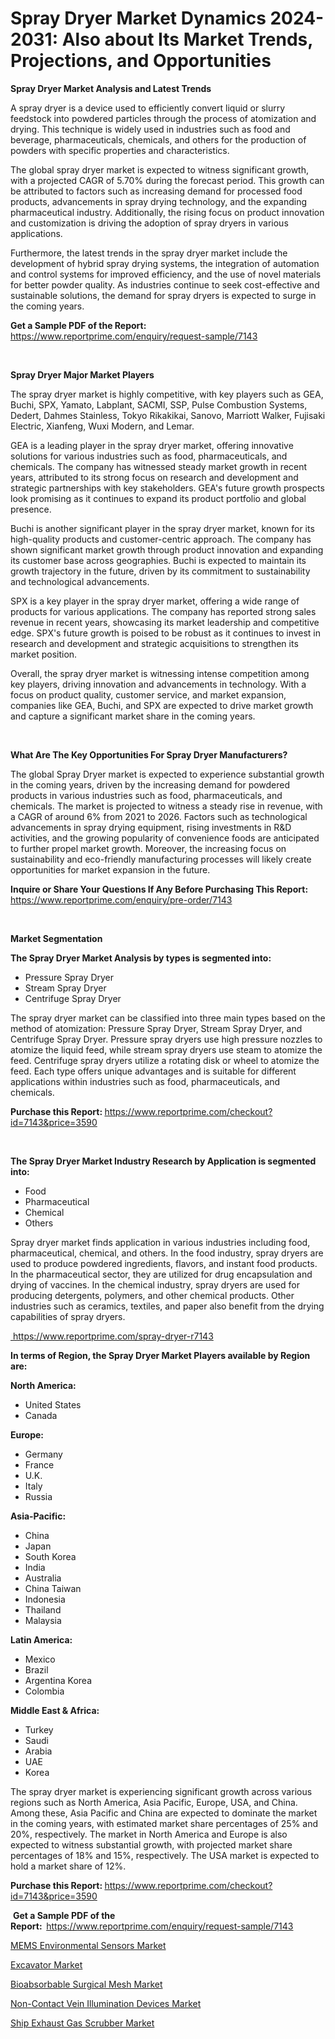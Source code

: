 <p><h1>Spray Dryer Market Dynamics 2024-2031: Also about Its Market Trends, Projections, and Opportunities</h1></p><p><strong>Spray Dryer Market Analysis and Latest Trends</strong></p>
<p><p>A spray dryer is a device used to efficiently convert liquid or slurry feedstock into powdered particles through the process of atomization and drying. This technique is widely used in industries such as food and beverage, pharmaceuticals, chemicals, and others for the production of powders with specific properties and characteristics.</p><p>The global spray dryer market is expected to witness significant growth, with a projected CAGR of 5.70% during the forecast period. This growth can be attributed to factors such as increasing demand for processed food products, advancements in spray drying technology, and the expanding pharmaceutical industry. Additionally, the rising focus on product innovation and customization is driving the adoption of spray dryers in various applications.</p><p>Furthermore, the latest trends in the spray dryer market include the development of hybrid spray drying systems, the integration of automation and control systems for improved efficiency, and the use of novel materials for better powder quality. As industries continue to seek cost-effective and sustainable solutions, the demand for spray dryers is expected to surge in the coming years.</p></p>
<p><strong>Get a Sample PDF of the Report:&nbsp;</strong> <a href="https://www.reportprime.com/enquiry/request-sample/7143">https://www.reportprime.com/enquiry/request-sample/7143</a></p>
<p>&nbsp;</p>
<p><strong>Spray Dryer Major Market Players</strong></p>
<p><p>The spray dryer market is highly competitive, with key players such as GEA, Buchi, SPX, Yamato, Labplant, SACMI, SSP, Pulse Combustion Systems, Dedert, Dahmes Stainless, Tokyo Rikakikai, Sanovo, Marriott Walker, Fujisaki Electric, Xianfeng, Wuxi Modern, and Lemar.</p><p>GEA is a leading player in the spray dryer market, offering innovative solutions for various industries such as food, pharmaceuticals, and chemicals. The company has witnessed steady market growth in recent years, attributed to its strong focus on research and development and strategic partnerships with key stakeholders. GEA's future growth prospects look promising as it continues to expand its product portfolio and global presence.</p><p>Buchi is another significant player in the spray dryer market, known for its high-quality products and customer-centric approach. The company has shown significant market growth through product innovation and expanding its customer base across geographies. Buchi is expected to maintain its growth trajectory in the future, driven by its commitment to sustainability and technological advancements.</p><p>SPX is a key player in the spray dryer market, offering a wide range of products for various applications. The company has reported strong sales revenue in recent years, showcasing its market leadership and competitive edge. SPX's future growth is poised to be robust as it continues to invest in research and development and strategic acquisitions to strengthen its market position.</p><p>Overall, the spray dryer market is witnessing intense competition among key players, driving innovation and advancements in technology. With a focus on product quality, customer service, and market expansion, companies like GEA, Buchi, and SPX are expected to drive market growth and capture a significant market share in the coming years.</p></p>
<p>&nbsp;</p>
<p><strong>What Are The Key Opportunities For Spray Dryer Manufacturers?</strong></p>
<p><p>The global Spray Dryer market is expected to experience substantial growth in the coming years, driven by the increasing demand for powdered products in various industries such as food, pharmaceuticals, and chemicals. The market is projected to witness a steady rise in revenue, with a CAGR of around 6% from 2021 to 2026. Factors such as technological advancements in spray drying equipment, rising investments in R&D activities, and the growing popularity of convenience foods are anticipated to further propel market growth. Moreover, the increasing focus on sustainability and eco-friendly manufacturing processes will likely create opportunities for market expansion in the future.</p></p>
<p><strong>Inquire or Share Your Questions If Any Before Purchasing This Report:</strong> <a href="https://www.reportprime.com/enquiry/pre-order/7143">https://www.reportprime.com/enquiry/pre-order/7143</a></p>
<p>&nbsp;</p>
<p><strong>Market Segmentation</strong></p>
<p><strong>The Spray Dryer Market Analysis by types is segmented into:</strong></p>
<p><ul><li>Pressure Spray Dryer</li><li>Stream Spray Dryer</li><li>Centrifuge Spray Dryer</li></ul></p>
<p><p>The spray dryer market can be classified into three main types based on the method of atomization: Pressure Spray Dryer, Stream Spray Dryer, and Centrifuge Spray Dryer. Pressure spray dryers use high pressure nozzles to atomize the liquid feed, while stream spray dryers use steam to atomize the feed. Centrifuge spray dryers utilize a rotating disk or wheel to atomize the feed. Each type offers unique advantages and is suitable for different applications within industries such as food, pharmaceuticals, and chemicals.</p></p>
<p><strong>Purchase this Report:&nbsp;</strong><a href="https://www.reportprime.com/checkout?id=7143&price=3590">https://www.reportprime.com/checkout?id=7143&price=3590</a></p>
<p>&nbsp;</p>
<p><strong>The Spray Dryer Market Industry Research by Application is segmented into:</strong></p>
<p><ul><li>Food</li><li>Pharmaceutical</li><li>Chemical</li><li>Others</li></ul></p>
<p><p>Spray dryer market finds application in various industries including food, pharmaceutical, chemical, and others. In the food industry, spray dryers are used to produce powdered ingredients, flavors, and instant food products. In the pharmaceutical sector, they are utilized for drug encapsulation and drying of vaccines. In the chemical industry, spray dryers are used for producing detergents, polymers, and other chemical products. Other industries such as ceramics, textiles, and paper also benefit from the drying capabilities of spray dryers.</p></p>
<p><a href="https://www.reportprime.com/spray-dryer-r7143">&nbsp;https://www.reportprime.com/spray-dryer-r7143</a></p>
<p><strong>In terms of Region, the Spray Dryer Market Players available by Region are:</strong></p>
<p>
    <p> <strong> North America: </strong>
        <ul>
            <li>United States</li>
            <li>Canada</li>
        </ul>
        </p> 
    <p> <strong> Europe: </strong>
        <ul>
            <li>Germany</li>
            <li>France</li>
            <li>U.K.</li>
            <li>Italy</li>
            <li>Russia</li>
        </ul>
        </p> 
    <p> <strong> Asia-Pacific: </strong>
        <ul>
            <li>China</li>
            <li>Japan</li>
            <li>South Korea</li>
            <li>India</li>
            <li>Australia</li>
            <li>China Taiwan</li>
            <li>Indonesia</li>
            <li>Thailand</li>
            <li>Malaysia</li>
        </ul>
        </p> 
    <p> <strong> Latin America: </strong>
        <ul>
            <li>Mexico</li>
            <li>Brazil</li>
            <li>Argentina Korea</li>
            <li>Colombia</li>
        </ul>
        </p> 
    <p> <strong> Middle East & Africa: </strong>
        <ul>
            <li>Turkey</li>
            <li>Saudi</li>
            <li>Arabia</li>
            <li>UAE</li>
            <li>Korea</li>
        </ul>
    </p>
    </p>
<p><p>The spray dryer market is experiencing significant growth across various regions such as North America, Asia Pacific, Europe, USA, and China. Among these, Asia Pacific and China are expected to dominate the market in the coming years, with estimated market share percentages of 25% and 20%, respectively. The market in North America and Europe is also expected to witness substantial growth, with projected market share percentages of 18% and 15%, respectively. The USA market is expected to hold a market share of 12%.</p></p>
<p><strong>Purchase this Report: </strong><a href="https://www.reportprime.com/checkout?id=7143&price=3590">https://www.reportprime.com/checkout?id=7143&price=3590</a></p>
<p>&nbsp;<strong>Get a Sample PDF of the Report:&nbsp;&nbsp;</strong><a href="https://www.reportprime.com/enquiry/request-sample/7143">https://www.reportprime.com/enquiry/request-sample/7143</a></p>
<p><strong></strong></p>
<p><p><a href="https://www.linkedin.com/pulse/mems-environmental-sensors-market-share-size-trends-industry-dwgie?trackingId=V%2Bfcl%2BjBT3ucbB6pIfp7rg%3D%3D">MEMS Environmental Sensors Market</a></p><p><a href="https://github.com/hrhzhypq19/Market-Research-Report-List-1/blob/main/excavator-market.md">Excavator Market</a></p><p><a href="https://medium.com/@kimzemlak/global-bioabsorbable-surgical-mesh-market-size-and-market-trends-analysis-by-regional-outlook-41fc1e4801b1">Bioabsorbable Surgical Mesh Market</a></p><p><a href="https://medium.com/@ralphyoung1949/non-contact-vein-illumination-devices-market-outlook-and-forecast-from-2024-to-2031-067b69153d46">Non-Contact Vein Illumination Devices Market</a></p><p><a href="https://github.com/kishanagarner91/Market-Research-Report-List-1/blob/main/ship-exhaust-gas-scrubber-market.md">Ship Exhaust Gas Scrubber Market</a></p></p>